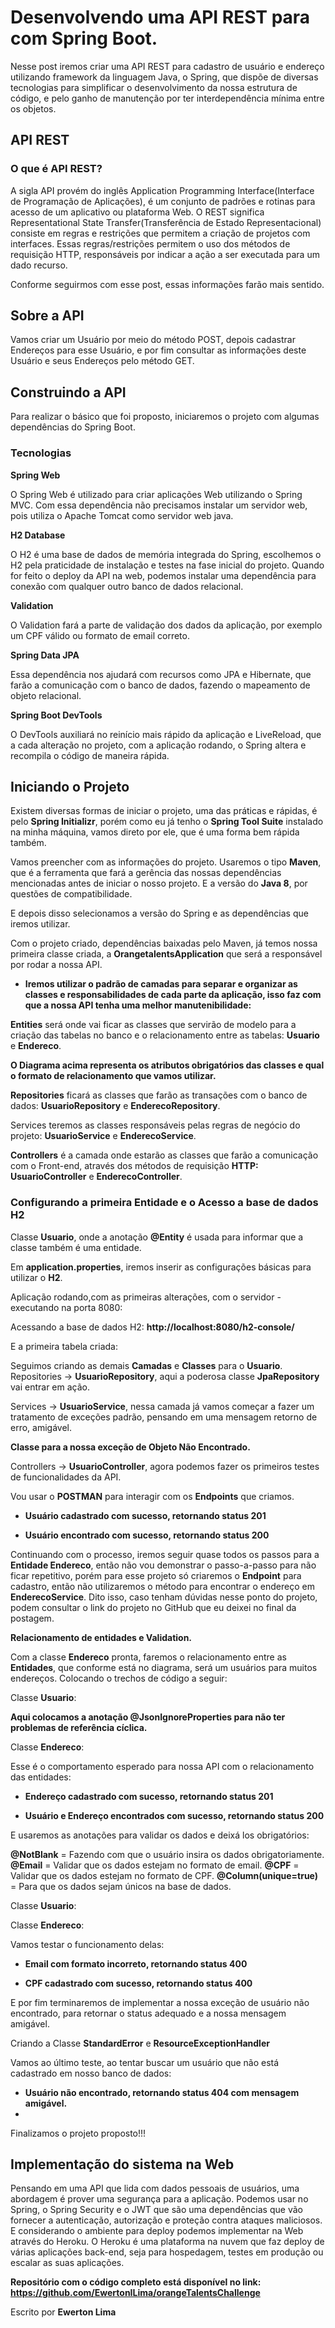 #  **Desenvolvendo uma API REST para com Spring Boot.**

Nesse post iremos criar uma API REST para cadastro de usuário e endereço utilizando framework da linguagem Java, o Spring, que dispõe de diversas tecnologias para simplificar o desenvolvimento da nossa estrutura de código, e pelo ganho de manutenção por ter interdependência mínima entre os objetos.

## **API REST**
### **O que é API REST?**

A sigla API provém do inglês Application Programming Interface(Interface de Programação de Aplicações), é um conjunto de padrões e rotinas para acesso de um aplicativo ou plataforma Web.
O REST significa Representational State Transfer(Transferência de Estado Representacional) consiste em regras e restrições que permitem a criação de projetos com interfaces. Essas regras/restrições permitem o uso dos métodos de requisição HTTP, responsáveis por indicar a ação a ser executada para um dado recurso.

Conforme seguirmos com esse post, essas informações farão mais sentido.

## **Sobre a API**

Vamos criar um Usuário por meio do método POST, depois cadastrar Endereços para esse Usuário, e por fim consultar as informações deste Usuário e seus Endereços pelo método GET.

## **Construindo a API**

Para  realizar o básico que foi proposto, iniciaremos o projeto com algumas dependências do Spring Boot.

### **Tecnologias**

**Spring Web**

O Spring Web é utilizado para criar aplicações Web utilizando o Spring MVC. Com essa dependência não precisamos instalar um servidor web, pois utiliza o Apache Tomcat  como servidor web java. 

**H2 Database**

O H2 é uma base de dados de memória integrada do Spring, escolhemos o H2 pela praticidade de instalação e testes na fase inicial do projeto. 
Quando for feito o deploy da API na web, podemos instalar uma dependência para conexão com qualquer outro banco de dados relacional.

**Validation**

O Validation fará a parte de validação dos dados da aplicação, por exemplo  um CPF válido ou formato de email correto.

**Spring Data JPA**

Essa dependência nos ajudará com recursos como JPA e Hibernate, que farão a comunicação com o banco de dados, fazendo o mapeamento de objeto relacional.

**Spring Boot DevTools**

O DevTools auxiliará no reinício mais rápido da aplicação e LiveReload, que a cada alteração no projeto, com a aplicação rodando, o Spring altera e recompila o código de maneira rápida.


## **Iniciando o Projeto**

Existem diversas formas de iniciar o projeto, uma das práticas e rápidas, é pelo **Spring Initializr**, porém como eu já tenho o **Spring Tool Suite** instalado na minha máquina, vamos direto por ele, que é uma forma bem rápida também.

Vamos preencher com as informações do projeto. Usaremos o tipo **Maven**, que é a ferramenta que fará a gerência das nossas dependências mencionadas antes de iniciar o nosso projeto. E a versão do **Java 8**, por questões de compatibilidade.


E depois disso selecionamos a versão do Spring e as dependências  que iremos utilizar.



Com o projeto criado, dependências baixadas pelo Maven, já temos nossa primeira classe criada, a **OrangetalentsApplication** que será a responsável por rodar a nossa API.





- **Iremos utilizar o padrão de camadas para separar e organizar as classes e responsabilidades de cada parte da aplicação, isso faz com que a nossa API tenha uma melhor manutenibilidade:**

**Entities** será onde vai ficar as classes que servirão de modelo para a criação das tabelas no banco e o relacionamento entre as tabelas: **Usuario** e **Endereco**.



**O Diagrama acima representa os atributos obrigatórios das classes e qual o formato de relacionamento que vamos utilizar.**



**Repositories** ficará as classes que farão as transações com o banco de dados:  **UsuarioRepository** e **EnderecoRepository**.

Services teremos as classes responsáveis pelas regras de negócio do projeto: **UsuarioService** e **EnderecoService**.

**Controllers** é a camada onde estarão as classes que farão a comunicação com o Front-end, através dos métodos de requisição **HTTP: UsuarioController** e **EnderecoController**.




### **Configurando a primeira Entidade e o Acesso a base de dados H2**

Classe **Usuario**, onde a anotação **@Entity** é usada para informar que a classe também é uma entidade.



Em **application.properties**, iremos inserir as configurações básicas para utilizar o **H2**.

Aplicação rodando,com as primeiras alterações, com o servidor - executando na porta 8080: 

Acessando a base de dados H2:
**http://localhost:8080/h2-console/**

E a primeira tabela criada: 

Seguimos criando as demais **Camadas** e **Classes** para o **Usuario**.
Repositories → **UsuarioRepository**,  aqui a poderosa classe **JpaRepository** vai entrar em ação.

Services → **UsuarioService**, nessa camada já vamos começar a fazer um tratamento de exceções padrão, pensando em uma mensagem retorno de erro, amigável.
 

 

**Classe para a nossa exceção de Objeto Não Encontrado.**

Controllers → **UsuarioController**, agora podemos fazer os primeiros testes de funcionalidades da API.

Vou usar o **POSTMAN** para interagir com os **Endpoints** que criamos. 

- **Usuário cadastrado com sucesso, retornando status 201**

- **Usuário encontrado com sucesso, retornando status 200**
 

Continuando com o processo, iremos seguir quase todos os passos para a **Entidade Endereco**, então não vou demonstrar o passo-a-passo para não ficar repetitivo, porém para esse projeto só criaremos o **Endpoint** para cadastro, então não utilizaremos o método para encontrar o endereço em **EnderecoService**. Dito isso, caso tenham dúvidas nesse ponto do projeto, podem consultar o link do projeto no GitHub que eu deixei no final da postagem.

**Relacionamento de entidades e Validation.**

Com a classe **Endereco** pronta, faremos o relacionamento entre as **Entidades**, que conforme está no diagrama, será um usuários para muitos endereços. Colocando o trechos de código a seguir:

Classe **Usuario**:



**Aqui colocamos a anotação @JsonIgnoreProperties para não ter problemas de referência cíclica.**

Classe **Endereco**:



Esse é o comportamento esperado para nossa API com o relacionamento das entidades:

 - **Endereço cadastrado com sucesso, retornando status 201**

 - **Usuário e Endereço encontrados com sucesso, retornando status 200**


E usaremos as anotações para validar os dados e deixá los obrigatórios:

**@NotBlank** = Fazendo com que o usuário insira os dados obrigatoriamente.
**@Email** = Validar que os dados estejam no formato de email.
**@CPF**  = Validar que os dados estejam no formato de CPF.
**@Column(unique=true)** = Para que os dados sejam únicos na base de dados.

Classe **Usuario**:


Classe **Endereco**:


Vamos testar  o funcionamento delas:

- **Email com formato incorreto, retornando status 400**



- **CPF cadastrado com sucesso, retornando status 400**


E por fim terminaremos de implementar a nossa exceção de usuário não encontrado, para retornar o status adequado e a nossa mensagem amigável.

Criando a Classe **StandardError** e **ResourceExceptionHandler**




Vamos ao último teste, ao tentar buscar um usuário que não está cadastrado em nosso banco de dados:



- **Usuário não encontrado, retornando status 404 com mensagem amigável.**
- 
Finalizamos  o projeto proposto!!!

## **Implementação do sistema na Web**

Pensando em uma API que lida com dados pessoais de usuários, uma abordagem é prover uma segurança para a aplicação. Podemos usar no Spring, o Spring Security  e o JWT que são uma dependências que vão fornecer a autenticação, autorização e proteção contra ataques maliciosos. E considerando o ambiente  para deploy podemos implementar na Web através do Heroku. O Heroku é uma plataforma na nuvem que faz deploy de várias aplicações back-end, seja para hospedagem, testes em produção ou escalar as suas aplicações.
 
**Repositório com o código completo está disponível no link:
https://github.com/EwertonILima/orangeTalentsChallenge**
 
Escrito por **Ewerton Lima**
